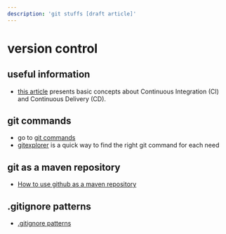 ```yaml
---
description: 'git stuffs [draft article]'
---
```


# version control

## useful information

* [this article](https://thenewstack.io/a-primer-continuous-integration-and-continuous-delivery-ci-cd/) presents basic concepts about Continuous Integration \(CI\) and Continuous Delivery \(CD\).

## git commands

* go to [git commands](git-commands.md)
* [gitexplorer](http://gitexplorer.com) is a quick way to find the right git command for each need

## git as a maven repository

* [How to use github as a maven repository](https://gist.github.com/cleberjamaral/6c9b0a615e51e26c94ffe407a641f531)

## .gitignore patterns

* [.gitignore patterns](https://gist.github.com/cleberjamaral/5357d6ee349d1fe1d20aea1d79481fe2)

